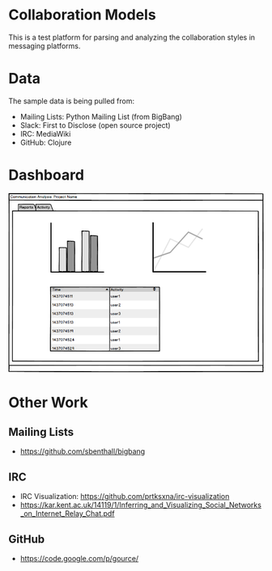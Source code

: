 # Collaboration Models 

This is a test platform for parsing and analyzing the collaboration
styles in messaging platforms. 

# Data 

The sample data is being pulled from:

- Mailing Lists: Python Mailing List (from BigBang)
- Slack: First to Disclose (open source project)
- IRC: MediaWiki
- GitHub: Clojure

# Dashboard 

!["Mockup"](communication-analysis-dashboard.png)

# Other Work

## Mailing Lists 

- https://github.com/sbenthall/bigbang

## IRC 

- IRC Visualization: https://github.com/prtksxna/irc-visualization
- https://kar.kent.ac.uk/14119/1/Inferring_and_Visualizing_Social_Networks_on_Internet_Relay_Chat.pdf
  
## GitHub

- https://code.google.com/p/gource/
